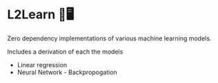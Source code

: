 # L2Learn 🧠🖥️

Zero dependency implementations of various machine learning models.

Includes a derivation of each the models

- Linear regression
- Neural Network - Backpropogation
